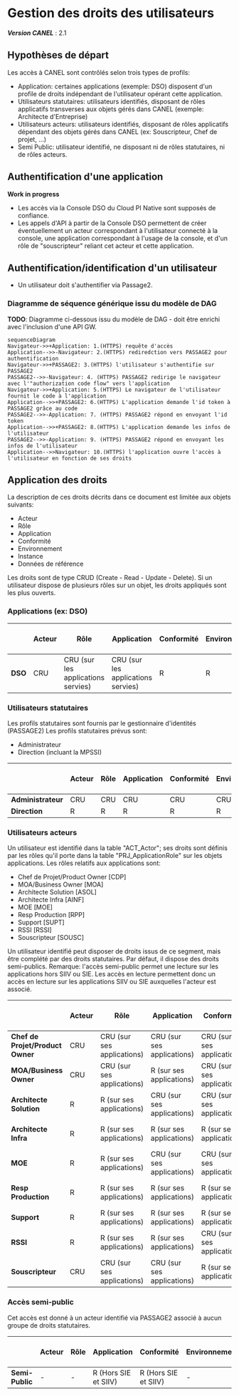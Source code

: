 # Gestion des droits des utilisateurs

**_Version CANEL_** : 2.1

## Hypothèses de départ

Les accès à CANEL sont contrôlés selon trois types de profils:
- Application: certaines applications (exemple: DSO) disposent d'un profile de droits indépendant de l'utilisateur opérant cette application.
- Utilisateurs statutaires: utilisateurs identifiés, disposant de rôles applicatifs transverses aux objets gérés dans CANEL (exemple: Architecte d'Entreprise)
- Utilisateurs acteurs: utilisateurs identifiés, disposant de rôles applicatifs dépendant des objets gérés dans CANEL (ex: Souscripteur, Chef de projet, ...)
- Semi Public: utilisateur identifié, ne disposant ni de rôles statutaires, ni de rôles acteurs.

## Authentification d'une application

**Work in progress**
- Les accès via la Console DSO du Cloud PI Native sont supposés de confiance.
- Les appels d'API à partir de la Console DSO permettent de créer éventuellement un acteur correspondant à l'utilisateur connecté à la console, une application correspondant à l'usage de la console, et d'un rôle de "souscripteur" reliant cet acteur et cette application.

## Authentification/identification d'un utilisateur

- Un utilisateur doit s'authentifier via Passage2.

### Diagramme de séquence générique issu du modèle de DAG

**TODO**: Diagramme ci-dessous issu du modèle de DAG - doit être enrichi avec l'inclusion d'une API GW.

```mermaid
sequenceDiagram
Navigateur->>+Application: 1.(HTTPS) requête d'accès
Application-->>-Navigateur: 2.(HTTPS) rediredction vers PASSAGE2 pour authentification
Navigateur->>+PASSAGE2: 3.(HTTPS) l'utilisateur s'authentifie sur PASSAGE2
PASSAGE2-->>-Navigateur: 4. (HTTPS) PASSAGE2 redirige le navigateur avec l'"authorization code flow" vers l'application
Navigateur->>+Application: 5.(HTTPS) Le navigateur de l'utilisateur fournit le code à l'application
Application-->>+PASSAGE2: 6.(HTTPS) L'application demande l'id token à PASSAGE2 grâce au code
PASSAGE2-->>-Application: 7. (HTTPS) PASSAGE2 répond en envoyant l'id token
Application-->>+PASSAGE2: 8.(HTTPS) L'application demande les infos de l'utilisateur
PASSAGE2-->>-Application: 9. (HTTPS) PASSAGE2 répond en envoyant les infos de l'utilisateur
Application-->>Navigateur: 10.(HTTPS) l'application ouvre l'accès à l'utilisateur en fonction de ses droits
```

## Application des droits

La description de ces droits décrits dans ce document est limitée aux objets suivants:
- Acteur
- Rôle
- Application
- Conformité
- Environnement
- Instance
- Données de référence

Les droits sont de type CRUD (Create - Read - Update - Delete).
Si un utilisateur dispose de plusieurs rôles sur un objet, les droits appliqués sont les plus ouverts.

### Applications (ex: DSO)

|         | Acteur |                Rôle                |            Application             | Conformité | Environnement |              Instance              | Données de référence |
|---------|--------|------------------------------------|------------------------------------|------------|---------------|------------------------------------|----------------------|
| **DSO** |  CRU   | CRU (sur les applications servies) | CRU (sur les applications servies) |      R     |       R       | CRU (sur les applications servies) |         CRUD         |

### Utilisateurs statutaires

Les profils statutaires sont fournis par le gestionnaire d'identités (PASSAGE2)
Les profils statutaires prévus sont:
- Administrateur
- Direction (incluant la MPSSI)

|                    | Acteur |  Rôle  | Application | Conformité | Environnement | Instance | Données de référence |
|--------------------|--------|--------|-------------|------------|---------------|----------|----------------------|
| **Administrateur** |  CRU   |   CRU  |     CRU     |     CRU    |      CRU      |    CRU   |         CRUD         |
|    **Direction**   |   R    |    R   |      R      |      R     |       R       |     R    |         CRU          |

### Utilisateurs acteurs

Un utilisateur est identifié dans la table "ACT_Actor"; ses droits sont définis par les rôles qu'il porte dans la table "PRJ_ApplicationRole" sur les objets applications.
Les rôles relatifs aux applications sont:
- Chef de Projet/Product Owner [CDP]
- MOA/Business Owner [MOA]
- Architecte Solution [ASOL]
- Architecte Infra [AINF]
- MOE [MOE]
- Resp Production [RPP]
- Support [SUPT]
- RSSI [RSSI]
- Souscripteur [SOUSC]

Un utilisateur identifié peut disposer de droits issus de ce segment, mais être complété par des droits statutaires. Par défaut, il dispose des droits semi-publics.
Remarque: l'accès semi-public permet une lecture sur les applications hors SIIV ou SIE. Les accès en lecture permettent donc un accès en lecture sur les applications SIIV ou SIE auxquelles l'acteur est associé.

|                                  | Acteur |           Rôle             |         Application        |         Conformité         | Environnement |          Instance          | Données de référence |
|----------------------------------|--------|----------------------------|----------------------------|----------------------------|---------------|----------------------------|----------------------|
| **Chef de Projet/Product Owner** |  CRU   | CRU (sur ses applications) | CRU (sur ses applications) | CRU (sur ses applications) |       R       | CRU (sur ses applications) |          R           |
|      **MOA/Business Owner**      |  CRU   | CRU (sur ses applications) |  R (sur ses applications)  | CRU (sur ses applications) |       R       |  R (sur ses applications)  |          R           |
|     **Architecte Solution**      |   R    |  R (sur ses applications)  | CRU (sur ses applications) | CRU (sur ses applications) |       R       | CRU (sur ses applications) |          R           |
|       **Architecte Infra**       |   R    |  R (sur ses applications)  |  R (sur ses applications)  |  R (sur ses applications)  |       R       | CRU (sur ses applications) |          R           |
|             **MOE**              |   R    |  R (sur ses applications)  | CRU (sur ses applications) | CRU (sur ses applications) |       R       | CRU (sur ses applications) |          R           |
|       **Resp Production**        |   R    |  R (sur ses applications)  |  R (sur ses applications)  |  R (sur ses applications)  |       R       | CRU (sur ses applications) |          R           |
|           **Support**            |   R    |  R (sur ses applications)  |  R (sur ses applications)  |  R (sur ses applications)  |       R       |  R (sur ses applications)  |          R           |
|            **RSSI**              |   R    |  R (sur ses applications)  |  R (sur ses applications)  | CRU (sur ses applications) |       R       |  R (sur ses applications)  |          R           |
|         **Souscripteur**         |  CRU   | CRU (sur ses applications) | CRU (sur ses applications) |  R (sur ses applications)  |       R       | CRU (sur ses applications) |          R           |

### Accès semi-public

Cet accès est donné à un acteur identifié via PASSAGE2 associé à aucun groupe de droits statutaires.

|                 | Acteur | Rôle |     Application     |     Conformité      | Environnement | Instance | Données de référence |
|-----------------|--------|------|---------------------|---------------------|---------------|----------|----------------------|
| **Semi-Public** |   -    |   -  | R (Hors SIE et SIIV) | R (Hors SIE et SIIV) |       -       |    -     |          R           |

